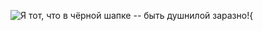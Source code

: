 
![Я тот, что в чёрной шапке -- быть душнилой заразно!](img/dushnila.jpg "Я тот, что в чёрной шапке – быть душнилой заразно!"){